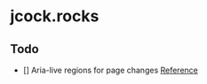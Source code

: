 # jcock.rocks

## Todo

- [] Aria-live regions for page changes [Reference](https://developer.mozilla.org/en-US/docs/Web/Accessibility/ARIA/ARIA_Live_Regions)
